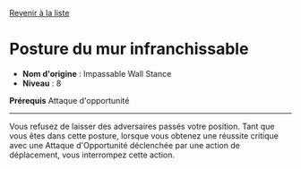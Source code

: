 [Revenir à la liste](list.md)

# Posture du mur infranchissable

 * **Nom d'origine** : Impassable Wall Stance
 * **Niveau** : 8


<p><span><strong>Prérequis</strong> Attaque d'opportunité<br></span></p>
<hr>
<p>Vous refusez de laisser des adversaires passés votre position. Tant que vous êtes dans cette posture, lorsque vous obtenez une réussite critique avec une Attaque d'Opportunité déclenchée par une action de déplacement, vous interrompez cette action.&nbsp;</p>